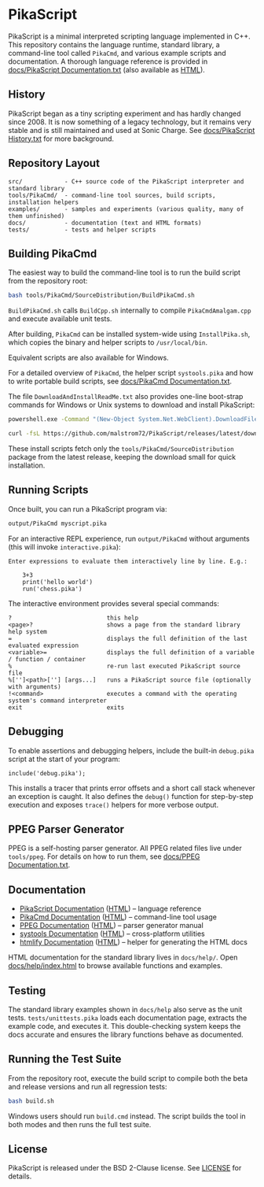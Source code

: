 # PikaScript

PikaScript is a minimal interpreted scripting language implemented in C++. This repository contains the language runtime, standard library, a command-line tool called `PikaCmd`, and various example scripts and documentation. A thorough language reference is provided in [docs/PikaScript Documentation.txt](docs/PikaScript%20Documentation.txt) (also available as [HTML](https://htmlpreview.github.io/?https://raw.githubusercontent.com/malstrom72/PikaScript/main/docs/PikaScript%20Documentation.html)).

## History

PikaScript began as a tiny scripting experiment and has hardly changed since 2008. It is now something of a legacy technology, but it remains very stable and is still maintained and used at Sonic Charge. See [docs/PikaScript History.txt](docs/PikaScript%20History.txt) for more background.

## Repository Layout

```
src/            - C++ source code of the PikaScript interpreter and standard library
tools/PikaCmd/  - command-line tool sources, build scripts, installation helpers
examples/       - samples and experiments (various quality, many of them unfinished)
docs/           - documentation (text and HTML formats)
tests/          - tests and helper scripts
```

## Building PikaCmd

The easiest way to build the command-line tool is to run the build script from
the repository root:

```bash
bash tools/PikaCmd/SourceDistribution/BuildPikaCmd.sh
```

`BuildPikaCmd.sh` calls `BuildCpp.sh` internally to compile `PikaCmdAmalgam.cpp` and execute available unit tests.

After building, `PikaCmd` can be installed system-wide using `InstallPika.sh`, which copies the binary and helper scripts to `/usr/local/bin`.

Equivalent scripts are also available for Windows.

For a detailed overview of `PikaCmd`, the helper script `systools.pika` and how to write portable build scripts, see [docs/PikaCmd Documentation.txt](docs/PikaCmd%20Documentation.txt).

The file `DownloadAndInstallReadMe.txt` also provides one-line boot-strap commands for Windows or Unix systems to download and install PikaScript:

```bat
powershell.exe -Command "(New-Object System.Net.WebClient).DownloadFile('https://github.com/malstrom72/PikaScript/releases/latest/download/install.bat','%TEMP%\\install.bat')" && %TEMP%\\install.bat
```
```bash
curl -fsL https://github.com/malstrom72/PikaScript/releases/latest/download/install.sh | bash
```
These install scripts fetch only the `tools/PikaCmd/SourceDistribution` package from the
latest release, keeping the download small for quick installation.

## Running Scripts

Once built, you can run a PikaScript program via:

```bash
output/PikaCmd myscript.pika
```

For an interactive REPL experience, run `output/PikaCmd` without arguments (this will invoke `interactive.pika`):

```
Enter expressions to evaluate them interactively line by line. E.g.:

    3+3
    print('hello world')
    run('chess.pika')
```

The interactive environment provides several special commands:

```
?                           this help
<page>?                     shows a page from the standard library help system
=                           displays the full definition of the last evaluated expression
<variable>=                 displays the full definition of a variable / function / container
%                           re-run last executed PikaScript source file
%['']<path>[''] [args...]   runs a PikaScript source file (optionally with arguments)
!<command>                  executes a command with the operating system's command interpreter
exit                        exits
```

## Debugging

To enable assertions and debugging helpers, include the built-in `debug.pika` script at the start of your program:

```pika
include('debug.pika');
```

This installs a tracer that prints error offsets and a short call stack whenever an exception is caught. It also defines the `debug()` function for step-by-step execution and exposes `trace()` helpers for more verbose output.

## PPEG Parser Generator

PPEG is a self-hosting parser generator. All PPEG related files live under `tools/ppeg`. For details on how to run them, see [docs/PPEG Documentation.txt](docs/PPEG%20Documentation.txt).

## Documentation

* [PikaScript Documentation](docs/PikaScript%20Documentation.txt) ([HTML](https://htmlpreview.github.io/?https://raw.githubusercontent.com/malstrom72/PikaScript/main/docs/PikaScript%20Documentation.html)) – language reference
* [PikaCmd Documentation](docs/PikaCmd%20Documentation.txt) ([HTML](https://htmlpreview.github.io/?https://raw.githubusercontent.com/malstrom72/PikaScript/main/docs/PikaCmd%20Documentation.html)) – command-line tool usage
* [PPEG Documentation](docs/PPEG%20Documentation.txt) ([HTML](https://htmlpreview.github.io/?https://raw.githubusercontent.com/malstrom72/PikaScript/main/docs/PPEG%20Documentation.html)) – parser generator manual
* [systools Documentation](docs/systools%20Documentation.txt) ([HTML](https://htmlpreview.github.io/?https://raw.githubusercontent.com/malstrom72/PikaScript/main/docs/systools%20Documentation.html)) – cross-platform utilities
* [htmlify Documentation](docs/htmlify%20Documentation.txt) ([HTML](https://htmlpreview.github.io/?https://raw.githubusercontent.com/malstrom72/PikaScript/main/docs/htmlify%20Documentation.html)) – helper for generating the HTML docs

HTML documentation for the standard library lives in `docs/help/`. Open [docs/help/index.html](https://htmlpreview.github.io/?https://raw.githubusercontent.com/malstrom72/PikaScript/main/docs/help/index.html) to browse available functions and examples.

## Testing

The standard library examples shown in `docs/help` also serve as the unit tests. `tests/unittests.pika` loads each documentation page, extracts the example code, and executes it. This double-checking system keeps the docs accurate and ensures the library functions behave as documented.

## Running the Test Suite

From the repository root, execute the build script to compile both the beta and release versions and run all regression tests:

```bash
bash build.sh
```

Windows users should run `build.cmd` instead. The script builds the tool in both modes and then runs the full test suite.

## License

PikaScript is released under the BSD 2-Clause license. See [LICENSE](LICENSE) for details.

